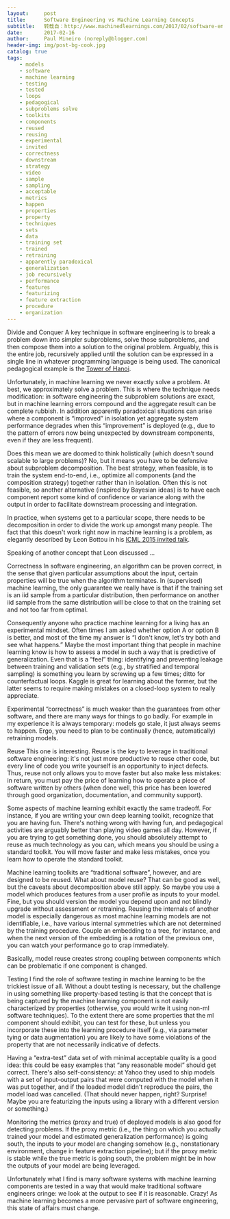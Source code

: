 ```yaml
---
layout:     post
title:      Software Engineering vs Machine Learning Concepts
subtitle:   转载自：http://www.machinedlearnings.com/2017/02/software-engineering-vs-machine.html
date:       2017-02-16
author:     Paul Mineiro (noreply@blogger.com)
header-img: img/post-bg-cook.jpg
catalog: true
tags:
    - models
    - software
    - machine learning
    - testing
    - tested
    - loops
    - pedagogical
    - subproblems solve
    - toolkits
    - components
    - reused
    - reusing
    - experimental
    - invited
    - correctness
    - downstream
    - strategy
    - video
    - sample
    - sampling
    - acceptable
    - metrics
    - happen
    - properties
    - property
    - techniques
    - sets
    - data
    - training set
    - trained
    - retraining
    - apparently paradoxical
    - generalization
    - job recursively
    - performance
    - features
    - featurizing
    - feature extraction
    - procedure
    - organization
---
```













Divide and Conquer A key technique in software engineering is to break a problem down into simpler subproblems, solve those subproblems, and then compose them into a solution to the original problem. Arguably, this is the entire job, recursively applied until the solution can be expressed in a single line in whatever programming language is being used. The canonical pedagogical example is the [Tower of Hanoi](https://en.wikipedia.org/wiki/Tower_of_Hanoi).

Unfortunately, in machine learning we never exactly solve a problem. At best, we approximately solve a problem. This is where the technique needs modification: in software engineering the subproblem solutions are exact, but in machine learning errors compound and the aggregate result can be complete rubbish. In addition apparently paradoxical situations can arise where a component is “improved” in isolation yet aggregate system performance degrades when this “improvement” is deployed (e.g., due to the pattern of errors now being unexpected by downstream components, even if they are less frequent).

Does this mean we are doomed to think holistically (which doesn't sound scalable to large problems)? No, but it means you have to be defensive about subproblem decomposition. The best strategy, when feasible, is to train the system end-to-end, i.e., optimize all components (and the composition strategy) together rather than in isolation. Often this is not feasible, so another alternative (inspired by Bayesian ideas) is to have each component report some kind of confidence or variance along with the output in order to facilitate downstream processing and integration.

In practice, when systems get to a particular scope, there needs to be decomposition in order to divide the work up amongst many people. The fact that this doesn't work right now in machine learning is a problem, as elegantly described by Leon Bottou in his [ICML 2015 invited talk](http://icml.cc/2015/invited/LeonBottouICML2015.pdf).

Speaking of another concept that Leon discussed $\ldots$

Correctness In software engineering, an algorithm can be proven correct, in the sense that given particular assumptions about the input, certain properties will be true when the algorithm terminates. In (supervised) machine learning, the only guarantee we really have is that if the training set is an iid sample from a particular distribution, then performance on another iid sample from the same distribution will be close to that on the training set and not too far from optimal.

Consequently anyone who practice machine learning for a living has an experimental mindset. Often times I am asked whether option A or option B is better, and most of the time my answer is “I don't know, let's try both and see what happens.” Maybe the most important thing that people in machine learning know is how to assess a model in such a way that is predictive of generalization. Even that is a “feel” thing: identifying and preventing leakage between training and validation sets (e.g., by stratified and temporal sampling) is something you learn by screwing up a few times; ditto for counterfactual loops. Kaggle is great for learning about the former, but the latter seems to require making mistakes on a closed-loop system to really appreciate.

Experimental “correctness” is much weaker than the guarantees from other software, and there are many ways for things to go badly. For example in my experience it is always temporary: models go stale, it just always seems to happen. Ergo, you need to plan to be continually (hence, automatically) retraining models.

Reuse This one is interesting. Reuse is the key to leverage in traditional software engineering: it's not just more productive to reuse other code, but every line of code you write yourself is an opportunity to inject defects. Thus, reuse not only allows you to move faster but also make less mistakes: in return, you must pay the price of learning how to operate a piece of software written by others (when done well, this price has been lowered through good organization, documentation, and community support). 

Some aspects of machine learning exhibit exactly the same tradeoff. For instance, if you are writing your own deep learning toolkit, recognize that you are having fun. There's nothing wrong with having fun, and pedagogical activities are arguably better than playing video games all day. However, if you are trying to get something done, you should absolutely attempt to reuse as much technology as you can, which means you should be using a standard toolkit. You will move faster and make less mistakes, once you learn how to operate the standard toolkit.

Machine learning toolkits are “traditional software”, however, and are designed to be reused. What about model reuse? That can be good as well, but the caveats about decomposition above still apply. So maybe you use a model which produces features from a user profile as inputs to your model. Fine, but you should version the model you depend upon and not blindly upgrade without assessment or retraining. Reusing the internals of another model is especially dangerous as most machine learning models are not identifiable, i.e., have various internal symmetries which are not determined by the training procedure. Couple an embedding to a tree, for instance, and when the next version of the embedding is a rotation of the previous one, you can watch your performance go to crap immediately.

Basically, model reuse creates strong coupling between components which can be problematic if one component is changed. 

Testing I find the role of software testing in machine learning to be the trickiest issue of all. Without a doubt testing is necessary, but the challenge in using something like property-based testing is that the concept that is being captured by the machine learning component is not easily characterized by properties (otherwise, you would write it using non-ml software techniques). To the extent there are some properties that the ml component should exhibit, you can test for these, but unless you incorporate these into the learning procedure itself (e.g., via parameter tying or data augmentation) you are likely to have some violations of the property that are not necessarily indicative of defects.

Having a “extra-test” data set of with minimal acceptable quality is a good idea: this could be easy examples that “any reasonable model” should get correct. There's also self-consistency: at Yahoo they used to ship models with a set of input-output pairs that were computed with the model when it was put together, and if the loaded model didn't reproduce the pairs, the model load was cancelled. (That should never happen, right? Surprise! Maybe you are featurizing the inputs using a library with a different version or something.) 

Monitoring the metrics (proxy and true) of deployed models is also good for detecting problems. If the proxy metric (i.e., the thing on which you actually trained your model and estimated generalization performance) is going south, the inputs to your model are changing somehow (e.g., nonstationary environment, change in feature extraction pipeline); but if the proxy metric is stable while the true metric is going south, the problem might be in how the outputs of your model are being leveraged.

Unfortunately what I find is many software systems with machine learning components are tested in a way that would make traditional software engineers cringe: we look at the output to see if it is reasonable. Crazy! As machine learning becomes a more pervasive part of software engineering, this state of affairs must change.











